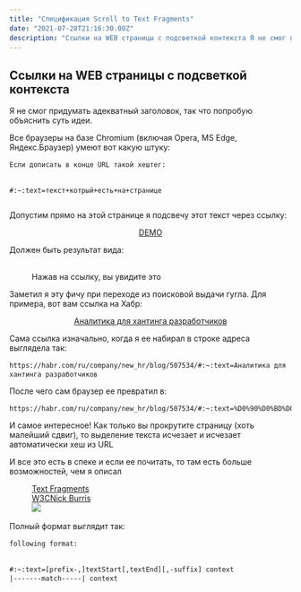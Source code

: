```yaml
---
title: "Спецификация Scroll to Text Fragments"
date: "2021-07-28T21:16:30.00Z"
description: "Ссылки на WEB страницы с подсветкой контекста Я не смог придумать адекватный заголовок, так что попробую объяснить суть идеи.  В"
---
```


<h2 id="-web-">Ссылки на WEB страницы с подсветкой контекста</h2><p>Я не смог придумать адекватный заголовок, так что попробую объяснить суть идеи.</p><p>Все браузеры на базе Chromium (включая Opera, MS Edge, Яндекс.Браузер) умеют вот какую штуку:</p><pre><code>Если дописать в конце URL такой хештег:

#:~:text=текст+котрый+есть+на+странице</code></pre><p>Допустим прямо на этой странице я подсвечу этот текст через ссылку:</p><!--kg-card-begin: html--><div style="text-align:center">
    <a href="/highlight-text-chrome-web-pages/#:~:text=%D0%94%D0%BE%D0%BF%D1%83%D1%81%D1%82%D0%B8%D0%BC%20%D0%BF%D1%80%D1%8F%D0%BC%D0%BE%20%D0%BD%D0%B0%20%D1%8D%D1%82%D0%BE%D0%B9%20%D1%81%D1%82%D1%80%D0%B0%D0%BD%D0%B8%D1%86%D0%B5%20%D1%8F%20%D0%BF%D0%BE%D0%B4%D1%81%D0%B2%D0%B5%D1%87%D1%83%20%D1%8D%D1%82%D0%BE%D1%82%20%D1%82%D0%B5%D0%BA%D1%81%D1%82%20%D1%87%D0%B5%D1%80%D0%B5%D0%B7%20%D1%81%D1%81%D1%8B%D0%BB%D0%BA%D1%83">DEMO</a>
</div><!--kg-card-end: html--><p>Должен быть результат вида:</p><figure class="kg-card kg-image-card kg-card-hascaption"><img src="https://raw.githubusercontent.com/geekjob/gatsby-starter-blog/main/content/images/2021/07/--------------2021-07-29---00.23.44.png" class="kg-image" alt srcset="https://raw.githubusercontent.com/geekjob/gatsby-starter-blog/main/content/images/size/w600/2021/07/--------------2021-07-29---00.23.44.png 600w, https://raw.githubusercontent.com/geekjob/gatsby-starter-blog/main/content/images/size/w1000/2021/07/--------------2021-07-29---00.23.44.png 1000w, https://raw.githubusercontent.com/geekjob/gatsby-starter-blog/main/content/images/2021/07/--------------2021-07-29---00.23.44.png 1382w" sizes="(min-width: 720px) 720px"><figcaption>Нажав на ссылку, вы увидите это</figcaption></figure><p>Заметил я эту фичу при переходе из поисковой выдачи гугла. Для примера, вот вам ссылка на Хабр:</p><!--kg-card-begin: html--><p style="text-align:center"><a href="https://habr.com/ru/company/new_hr/blog/507534/#:~:text=%D0%90%D0%BD%D0%B0%D0%BB%D0%B8%D1%82%D0%B8%D0%BA%D0%B0%20%D0%B4%D0%BB%D1%8F%20%D1%85%D0%B0%D0%BD%D1%82%D0%B8%D0%BD%D0%B3%D0%B0%20%D1%80%D0%B0%D0%B7%D1%80%D0%B0%D0%B1%D0%BE%D1%82%D1%87%D0%B8%D0%BA%D0%BE%D0%B2" target="_blank">Аналитика для хантинга разработчиков </a>
</p><!--kg-card-end: html--><p>Сама ссылка изначально, когда я ее набирал в строке адреса выглядела так:</p><pre><code>https://habr.com/ru/company/new_hr/blog/507534/#:~:text=Аналитика для хантинга разработчиков</code></pre><p>После чего сам браузер ее превратил в:</p><pre><code>https://habr.com/ru/company/new_hr/blog/507534/#:~:text=%D0%90%D0%BD%D0%B0%D0%BB%D0%B8%D1%82%D0%B8%D0%BA%D0%B0%20%D0%B4%D0%BB%D1%8F%20%D1%85%D0%B0%D0%BD%D1%82%D0%B8%D0%BD%D0%B3%D0%B0%20%D1%80%D0%B0%D0%B7%D1%80%D0%B0%D0%B1%D0%BE%D1%82%D1%87%D0%B8%D0%BA%D0%BE%D0%B2</code></pre><p>И самое интересное! Как только вы прокрутите страницу (хоть малейший сдвиг), то выделение текста исчезает и исчезает автоматически хеш из URL</p><p>И все это есть в спеке и если ее почитать, то там есть больше возможностей, чем я описал</p><figure class="kg-card kg-bookmark-card"><a class="kg-bookmark-container" href="https://wicg.github.io/scroll-to-text-fragment/"><div class="kg-bookmark-content"><div class="kg-bookmark-title">Text Fragments</div><div class="kg-bookmark-description"></div><div class="kg-bookmark-metadata"><span class="kg-bookmark-author">W3C</span><span class="kg-bookmark-publisher">Nick Burris</span></div></div><div class="kg-bookmark-thumbnail"><img src="https://www.w3.org/StyleSheets/TR/2016/logos/W3C"></div></a></figure><p>Полный формат выглядит так:</p><pre><code>following format:

#:~:text=[prefix-,]textStart[,textEnd][,-suffix]
          context  |-------match-----|  context
          </code></pre>

